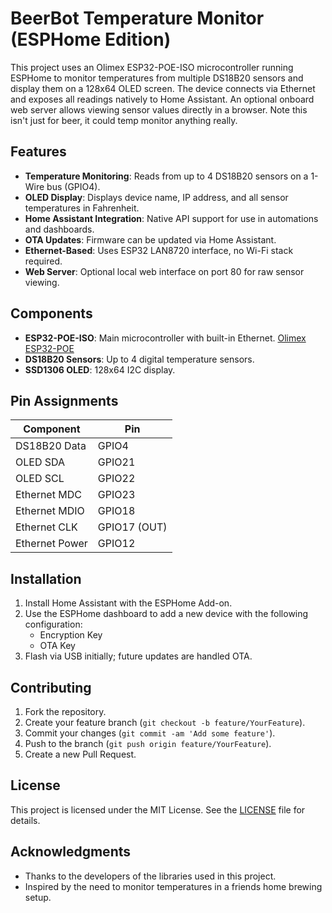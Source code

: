 # BeerBot Temperature Monitor (ESPHome Edition)

This project uses an Olimex ESP32-POE-ISO microcontroller running ESPHome to monitor temperatures from multiple DS18B20 sensors and display them on a 128x64 OLED screen. The device connects via Ethernet and exposes all readings natively to Home Assistant. An optional onboard web server allows viewing sensor values directly in a browser. Note this isn't just for beer, it could temp monitor anything really.

## Features

- **Temperature Monitoring**: Reads from up to 4 DS18B20 sensors on a 1-Wire bus (GPIO4).
- **OLED Display**: Displays device name, IP address, and all sensor temperatures in Fahrenheit.
- **Home Assistant Integration**: Native API support for use in automations and dashboards.
- **OTA Updates**: Firmware can be updated via Home Assistant.
- **Ethernet-Based**: Uses ESP32 LAN8720 interface, no Wi-Fi stack required.
- **Web Server**: Optional local web interface on port 80 for raw sensor viewing.

## Components

- **ESP32-POE-ISO**: Main microcontroller with built-in Ethernet. [Olimex ESP32-POE](https://www.mouser.com/ProductDetail/Olimex-Ltd/ESP32-POE-ISO-EA?qs=%252B6g0mu59x7KfK%2FIl1ERS8Q%3D%3D)
- **DS18B20 Sensors**: Up to 4 digital temperature sensors.
- **SSD1306 OLED**: 128x64 I2C display.

## Pin Assignments

| Component        | Pin         |
|------------------|-------------|
| DS18B20 Data     | GPIO4       |
| OLED SDA         | GPIO21      |
| OLED SCL         | GPIO22      |
| Ethernet MDC     | GPIO23      |
| Ethernet MDIO    | GPIO18      |
| Ethernet CLK     | GPIO17 (OUT)|
| Ethernet Power   | GPIO12      |

## Installation

1. Install Home Assistant with the ESPHome Add-on.
2. Use the ESPHome dashboard to add a new device with the following configuration:
   - Encryption Key
   - OTA Key
3. Flash via USB initially; future updates are handled OTA.

## Contributing

1. Fork the repository.
2. Create your feature branch (`git checkout -b feature/YourFeature`).
3. Commit your changes (`git commit -am 'Add some feature'`).
4. Push to the branch (`git push origin feature/YourFeature`).
5. Create a new Pull Request.

## License

This project is licensed under the MIT License. See the [LICENSE](LICENSE) file for details.

## Acknowledgments

- Thanks to the developers of the libraries used in this project.
- Inspired by the need to monitor temperatures in a friends home brewing setup.
